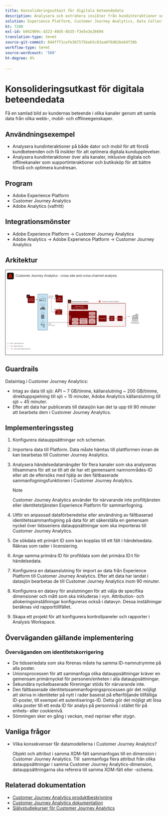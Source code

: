 ```yaml
---
title: Konsolideringsutkast för digitala beteendedata
description: Analysera och extrahera insikter från kundinteraktioner under hela kundresan.
solution: Experience Platform, Customer Journey Analytics, Data Collection
kt: 7208
exl-id: b042909c-d323-40d5-8b35-f3e5e3e26694
translation-type: tm+mt
source-git-commit: 844fff1cefe367575beb5c03aa0f0d026eb9f39b
workflow-type: tm+mt
source-wordcount: '569'
ht-degree: 0%

---
```


# Konsolideringsutkast för digitala beteendedata

Få en samlad bild av kundernas beteende i olika kanaler genom att samla data från olika webb-, mobil- och offlineegenskaper.

## Användningsexempel

* Analysera kundinteraktioner på både dator och mobil för att förstå kundbeteenden och få insikter för att optimera digitala kundupplevelser.
* Analysera kundinteraktioner över alla kanaler, inklusive digitala och offlinekanaler som supportinteraktioner och butiksköp för att bättre förstå och optimera kundresan. 

## Program

* Adobe Experience Platform
* Customer Journey Analytics
* Adobe Analytics (valfritt)

## Integrationsmönster

* Adobe Experience Platform → Customer Journey Analytics
* Adobe Analytics → Adobe Experience Platform → Customer Journey Analytics

## Arkitektur

<img src="assets/CJA.svg" alt="Referensarkitektur för Customer Journey Analytics Blueprint" style="border:1px solid #4a4a4a" />

## Guardrails

Dataintag i Customer Journey Analytics:

* Intag av data till sjö: API ~ 7 GB/timme, källanslutning ~ 200 GB/timme, direktuppspelning till sjö ~ 15 minuter, Adobe Analytics källanslutning till sjö ~ 45 minuter.
* Efter att data har publicerats till datasjön kan det ta upp till 90 minuter att bearbeta dem i Customer Journey Analytics.

## Implementeringssteg

1. Konfigurera datauppsättningar och scheman.
1. Importera data till Platform.
Data måste hämtas till plattformen innan de kan bearbetas till Customer Journey Analytics.
1. Analysera händelsedatamängder för flera kanaler som ska analyseras tillsammans för att se till att de har ett gemensamt namnområdes-ID eller att de eftersöks med hjälp av den fältbaserade sammanfogningsfunktionen i Customer Journey Analytics. 

   >[!NOTE]
   >
   >Customer Journey Analytics använder för närvarande inte profiltjänsten eller identitetstjänsten Experience Platform för sammanfogning.

1. Utför en anpassad dataförberedelse eller användning av fältbaserad identitetssammanfogning på data för att säkerställa en gemensam nyckel över tidsseriens datauppsättningar som ska importeras till Customer Journey Analytics.
1. Ge sökdata ett primärt ID som kan kopplas till ett fält i händelsedata. Räknas som rader i licensiering.
1. Ange samma primära ID för profildata som det primära ID:t för händelsedata.
1. Konfigurera en dataanslutning för import av data från Experience Platform till Customer Journey Analytics. Efter att data har landat i datasjön bearbetas de till Customer Journey Analytics inom 90 minuter.
1. Konfigurera en datavy för anslutningen för att välja de specifika dimensioner och mått som ska inkluderas i vyn. Attribution- och allokeringsinställningar konfigureras också i datavyn. Dessa inställningar beräknas vid rapporttillfället.
1. Skapa ett projekt för att konfigurera kontrollpaneler och rapporter i Analysis Workspace.

## Överväganden gällande implementering

### Överväganden om identitetskorrigering

* De tidsseriedata som ska förenas måste ha samma ID-namnutrymme på alla poster.
* Unionsprocessen för att sammanfoga olika datauppsättningar kräver en gemensam primärnyckel för personen/enheten i alla datauppsättningar.
* Sekundära nyckelbaserade föreningar stöds för närvarande inte.
* Den fältbaserade identitetssammanfogningsprocessen gör det möjligt att skriva in identiteter på nytt i rader baserat på efterföljande tillfälliga ID-poster, till exempel ett autentiserings-ID. Detta gör det möjligt att lösa olika poster till ett enda ID för analys på personnivå i stället för på enhets- eller cookienivå.
* Sömningen sker en gång i veckan, med repriser efter stygn.

## Vanliga frågor

* Vilka konsekvenser får datamodellerna i Customer Journey Analytics?

   Objekt och attribut i samma XDM-fält sammanfogas till en dimension i Customer Journey Analytics. Till  sammanfoga flera attribut från olika datauppsättningar i samma Customer Journey Analytics-dimension, datauppsättningarna ska referera till samma XDM-fält eller -schema.

## Relaterad dokumentation

* [Customer Journey Analytics produktbeskrivning](https://helpx.adobe.com/legal/product-descriptions/customer-journey-analytics.html)
* [Customer Journey Analytics dokumentation](https://experienceleague.adobe.com/docs/customer-journey-analytics.html)
* [Självstudiekurser för Customer Journey Analytics](https://experienceleague.adobe.com/docs/customer-journey-analytics-learn/tutorials/overview.html)
